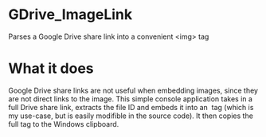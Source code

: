 # GDrive_ImageLink
Parses a Google Drive share link into a convenient &lt;img> tag

# What it does
Google Drive share links are not useful when embedding images, since they are not direct links to the image.
This simple console application takes in a full Drive share link, extracts the file ID and embeds it into an <img> tag (which is my use-case, but is easily modifible in the source code). It then copies the full tag to the Windows clipboard.
